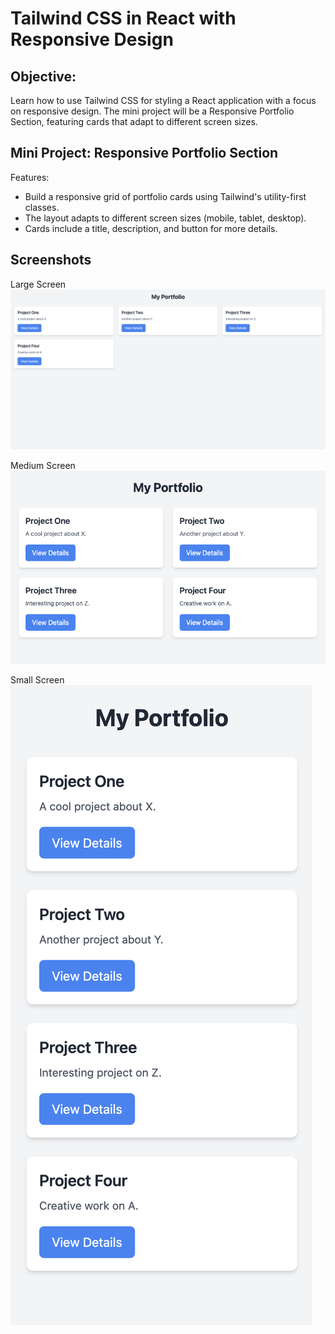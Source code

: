 # Tailwind CSS in React with Responsive Design

## Objective:

Learn how to use Tailwind CSS for styling a React application with a focus on responsive design. The mini project will be a Responsive Portfolio Section, featuring cards that adapt to different screen sizes.

## Mini Project: Responsive Portfolio Section
Features:

- Build a responsive grid of portfolio cards using Tailwind's utility-first classes.
- The layout adapts to different screen sizes (mobile, tablet, desktop).
- Cards include a title, description, and button for more details.

## Screenshots

Large Screen
![Large screen](./public/img1.png)


Medium Screen
![Medium screen](./public/img2.png)


Small Screen
![Small screen](./public/img3.png)